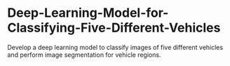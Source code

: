 # Deep-Learning-Model-for-Classifying-Five-Different-Vehicles
Develop a deep learning model to classify images of five different vehicles and perform image segmentation for vehicle regions.
